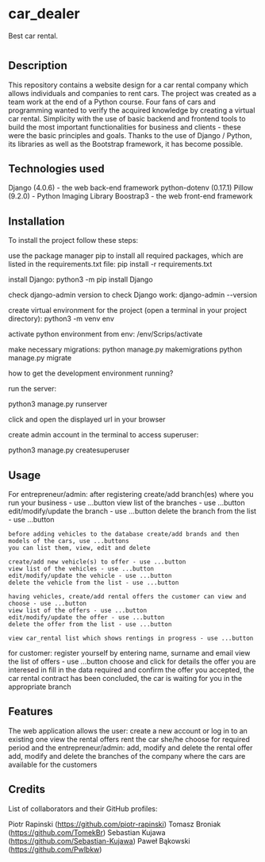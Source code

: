 # car_dealer
Best car rental.

# <Name of the project: Car_dealer>


## Description

This repository contains a website design for a car rental company which allows individuals and companies to rent cars. The project was created 
as a team work at the end of a Python course. Four fans of cars and programming wanted to verify the acquired knowledge by creating a virtual car rental.
Simplicity with the use of basic backend and frontend tools to build the most important functionalities for business and clients - these were the basic 
principles and goals. Thanks to the use of Django / Python, its libraries as well as the Bootstrap framework, it has become possible.


## Technologies used

Django (4.0.6) - the web back-end framework
python-dotenv (0.17.1)
Pillow (9.2.0) - Python Imaging Library
Boostrap3 - the web front-end framework


## Installation

To install the project follow these steps:

use the package manager pip to install all required packages, which are listed in the requirements.txt file:
pip install -r requirements.txt

install Django:
python3 -m pip install Django

check django-admin version to check Django work:
django-admin --version

create virtual environment for the project (open a terminal in your project directory):
python3 -m venv env

activate python environment from env:
/env/Scrips/activate

make necessary migrations:
python manage.py makemigrations
python manage.py migrate

how to get the development environment running?

run the server:

python3 manage.py runserver

click and open the displayed url in your browser

create admin account in the terminal to access superuser:

python3 manage.py createsuperuser


## Usage

For entrepreneur/admin:
	after registering create/add branch(es) where you run your business - use ...button
	view list of the branches - use ...button
	edit/modify/update the branch - use ...button
	delete the branch from the list - use ...button
	
	before adding vehicles to the database create/add brands and then models of the cars, use ...buttons
	you can list them, view, edit and delete
	
	create/add new vehicle(s) to offer - use ...button
	view list of the vehicles - use ...button
	edit/modify/update the vehicle - use ...button
	delete the vehicle from the list - use ...button

	having vehicles, create/add rental offers the customer can view and choose - use ...button
	view list of the offers - use ...button
	edit/modify/update the offer - use ...button
	delete the offer from the list - use ...button
	
	view car_rental list which shows rentings in progress - use ...button

for customer:
	register yourself by entering name, surname and email
	view the list of offers - use ...button
	choose and click for details the offer you are interesed in
	fill in the data required and confirm the offer you accepted, the car rental contract has been concluded, 
	the car is waiting for you in the appropriate branch
		

## Features

The web application allows the user:
    create a new account or log in to an existing one
    view the rental offers
    rent the car she/he choose for required period
and the entrepreneur/admin:
    add, modify and delete the rental offer
    add, modify and delete the branches of the company where the cars are available for the customers


## Credits

List of collaborators and their GitHub profiles:

Piotr Rapinski (https://github.com/piotr-rapinski)
Tomasz Broniak (https://github.com/TomekBr)
Sebastian Kujawa (https://github.com/Sebastian-Kujawa)
Paweł Bąkowski (https://github.com/Pwlbkw)
